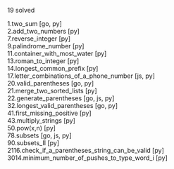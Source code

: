 19 solved

1.two_sum [go, py]  
2.add_two_numbers [py]  
7.reverse_integer [py]  
9.palindrome_number [py]  
11.container_with_most_water [py]  
13.roman_to_integer [py]  
14.longest_common_prefix [py]  
17.letter_combinations_of_a_phone_number [js, py]  
20.valid_parentheses [go, py]  
21.merge_two_sorted_lists [py]  
22.generate_parentheses [go, js, py]  
32.longest_valid_parentheses [go, py]  
41.first_missing_positive [py]  
43.multiply_strings [py]  
50.pow(x,n) [py]  
78.subsets [go, js, py]  
90.subsets_II [py]  
2116.check_if_a_parentheses_string_can_be_valid [py]  
3014.minimum_number_of_pushes_to_type_word_i [py]  
